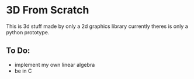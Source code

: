 # 3D From Scratch

This is 3d stuff made by only a 2d graphics library
currently theres is only a python prototype.

## To Do:
 - implement my own linear algebra
 - be in C